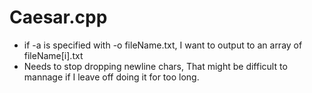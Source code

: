 # Caesar.cpp
 * if -a is specified with -o fileName.txt, I want to output to an array of fileName[i].txt
 * Needs to stop dropping newline chars, That might be difficult to mannage if I leave off doing it for too long.
